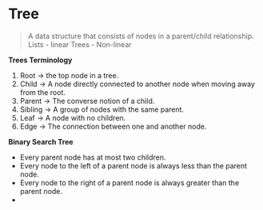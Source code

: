 # Tree

> A data structure that consists of nodes in a parent/child relationship.
> Lists - linear
> Trees - Non-linear

**Trees Terminology**

1. Root -> the top node in a tree.
2. Child -> A node directly connected to another node when moving away from the root.
3. Parent -> The converse notion of a child.
4. Sibling -> A group of nodes with the same parent.
5. Leaf -> A node with no children.
6. Edge -> The connection between one and another node.

**Binary Search Tree**

- Every parent node has at most two children.
- Every node to the left of a parent node is always less than the parent node.
- Every node to the right of a parent node is always greater than the parent node.
-
